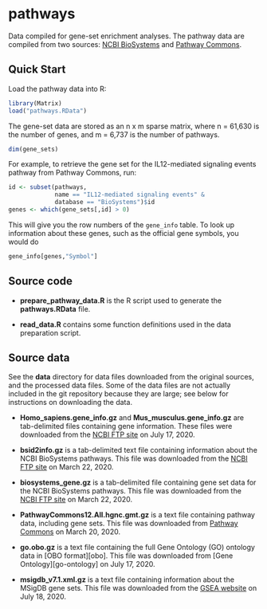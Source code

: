 # pathways

Data compiled for gene-set enrichment analyses. The pathway data are
compiled from two sources: [NCBI BioSystems][biosystems] and
[Pathway Commons][pc].

## Quick Start

Load the pathway data into R:

```R
library(Matrix)
load("pathways.RData")
```

The gene-set data are stored as an n x m sparse matrix, where n =
61,630 is the number of genes, and m = 6,737 is the number of
pathways.

```R
dim(gene_sets)
```

For example, to retrieve the gene set for the IL12-mediated signaling
events pathway from Pathway Commons, run:

```R
id <- subset(pathways,
             name == "IL12-mediated signaling events" &
             database == "BioSystems")$id
genes <- which(gene_sets[,id] > 0)
```

This will give you the row numbers of the `gene_info` table. To look
up information about these genes, such as the official gene symbols,
you would do

```R
gene_info[genes,"Symbol"]
```

## Source code

+ **prepare_pathway_data.R** is the R script used to generate the
  **pathways.RData** file.

+ **read_data.R** contains some function definitions used in the data
  preparation script.

## Source data

See the **data** directory for data files downloaded from the original
sources, and the processed data files. Some of the data files are not
actually included in the git repository because they are large; see
below for instructions on downloading the data.

+ **Homo_sapiens.gene_info.gz** and **Mus_musculus.gene_info.gz** are
  tab-delimited files containing gene information. These files were
  downloaded from the [NCBI FTP site][ncbi-ftp-gene] on July 17, 2020.

+ **bsid2info.gz** is a tab-delimited text file containing information
  about the NCBI BioSystems pathways. This file was downloaded from
  the [NCBI FTP site][ncbi-ftp-biosystems] on March 22, 2020.

+ **biosystems_gene.gz** is a tab-delimited file containing gene set
  data for the NCBI BioSystems pathways. This file was downloaded from
  the [NCBI FTP site][ncbi-ftp-biosystems] on March 22, 2020.

+ **PathwayCommons12.All.hgnc.gmt.gz** is a text file containing 
  pathway data, including gene sets. This file was downloaded from
  [Pathway Commons][pc-12-downloads] on March 20, 2020.

+ **go.obo.gz** is a text file containing the full Gene Ontology (GO)
  ontology data in [OBO format][obo]. This file was downloaded from
  [Gene Ontology][go-ontology] on July 17, 2020.

+ **msigdb_v7.1.xml.gz** is a text file containing information about
  the MSigDB gene sets. This file was downloaded from the
  [GSEA website][gsea] on July 18, 2020.

[biosystems]: https://www.ncbi.nlm.nih.gov/biosystems
[pc]: https://www.pathwaycommons.org
[ncbi-ftp-gene]: https://ftp.ncbi.nih.gov/gene
[hgnc]: https://www.genenames.org/download/custom
[ncbi-ftp-biosystems]: https://ftp.ncbi.nih.gov/pub/biosystems
[pc-12-downloads]: https://www.pathwaycommons.org/archives/PC2/v12
[gaf]: http://geneontology.org/docs/go-annotation-file-gaf-format-2.1
[gsea]: https://www.gsea-msigdb.org/gsea/downloads.jsp
